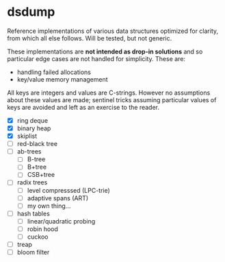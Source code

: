 # dsdump

Reference implementations of various data structures optimized for clarity,
from which all else follows. Will be tested, but not generic.

These implementations are **not intended as drop-in solutions** and so
particular edge cases are not handled for simplicity.
These are:
- handling failed allocations
- key/value memory management

All keys are integers and values are C-strings.
However no assumptions about these values are made; sentinel tricks assuming
particular values of keys are avoided and left as an exercise to the reader.

- [x] ring deque
- [x] binary heap
- [x] skiplist
- [ ] red-black tree
- [ ] ab-trees
  - [ ] B-tree
  - [ ] B+tree
  - [ ] CSB+tree
- [ ] radix trees
  - [ ] level compresssed (LPC-trie)
  - [ ] adaptive spans (ART)
  - [ ] my own thing...
- [ ] hash tables
  - [ ] linear/quadratic probing
  - [ ] robin hood
  - [ ] cuckoo
- [ ] treap
- [ ] bloom filter
